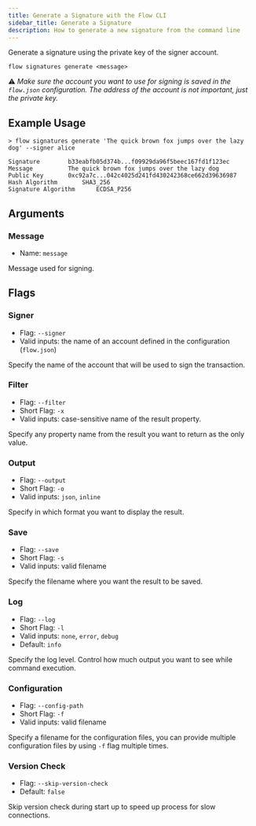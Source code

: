 ```yaml
---
title: Generate a Signature with the Flow CLI
sidebar_title: Generate a Signature
description: How to generate a new signature from the command line
---
```


Generate a signature using the private key of the signer account.

```shell
flow signatures generate <message>  
```

⚠️ _Make sure the account you want to use for signing is saved in the `flow.json` configuration. 
The address of the account is not important, just the private key._

## Example Usage

```shell
> flow signatures generate 'The quick brown fox jumps over the lazy dog' --signer alice

Signature 		 b33eabfb05d374b...f09929da96f5beec167fd1f123ec
Message 		 The quick brown fox jumps over the lazy dog
Public Key 		 0xc92a7c...042c4025d241fd430242368ce662d39636987
Hash Algorithm 		 SHA3_256
Signature Algorithm 	 ECDSA_P256
```

## Arguments

### Message
- Name: `message`

Message used for signing.

## Flags

### Signer

- Flag: `--signer`
- Valid inputs: the name of an account defined in the configuration (`flow.json`)

Specify the name of the account that will be used to sign the transaction.

### Filter

- Flag: `--filter`
- Short Flag: `-x`
- Valid inputs: case-sensitive name of the result property.

Specify any property name from the result you want to return as the only value.

### Output

- Flag: `--output`
- Short Flag: `-o`
- Valid inputs: `json`, `inline`

Specify in which format you want to display the result.

### Save

- Flag: `--save`
- Short Flag: `-s`
- Valid inputs: valid filename

Specify the filename where you want the result to be saved.

### Log

- Flag: `--log`
- Short Flag: `-l`
- Valid inputs: `none`, `error`, `debug`
- Default: `info`

Specify the log level. Control how much output you want to see while command execution.

### Configuration

- Flag: `--config-path`
- Short Flag: `-f`
- Valid inputs: valid filename

Specify a filename for the configuration files, you can provide multiple configuration
files by using `-f` flag multiple times.

### Version Check

- Flag: `--skip-version-check`
- Default: `false`

Skip version check during start up to speed up process for slow connections.



